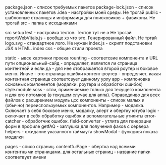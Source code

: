 package.json - список требуемых пакетов
package-lock.json - список установленных пакетов
.idea - настройки моей среды. Не трогай
public - шаблонные страницы и информаиця для поисковиков + фавиконы. Не трогай
src - папка с исходниками

src 
  setupTest - настройка тестов. Тестов тут не.э Не трогай
  reportWebVitals.js - вообще хз что это. Генерированный файл. Не тргай
  logo.svg - стандартное лого. Не нужен
  index.js - скрипт подстановки JSX в HTML. 
  index css - общие стили проекта

  static - ывсе картинки проека
  rounting - соответсвие компонента и URL пути
    опциональный-сайд - определяет, является ли страница контентной и если да - для нее отображается второй роутер и боковое меню. Иначе - это страница ошибки
    контент-роутер - определяет, какая контентная страница соответсвует данному урлу
  app - компоновка основных компонентов (модалки. роутера и обработки ошибок)
    style.module.scss - стли, применяемые только для текущего компонента и для его потомков (в текущем случае для аппа). Справедливо для всех файлов с расшрением модуль цсс
  компоненты - список малых и (обычно) переиспользуемых компонентов. Например - модалка. Сключает в себя боковое меню, модалку, алерт и обертку ютуба
  logic - включает в себя обработку ошибок и вспомогательные утилиты
    error-catcher - обработчик ошибок.
    field-converter - утлита для генерации форм в профиле
    getfAQ - заглушка для получения факов  с сервера
    helpers - ожидание указанного таймаута
    showModal - функциоя показа модалки

  pages - списо страниц. 
    contentfulPage - обертка над всемми контентными страницами.
    для остальных страниц - название папки соответвует имени
    
